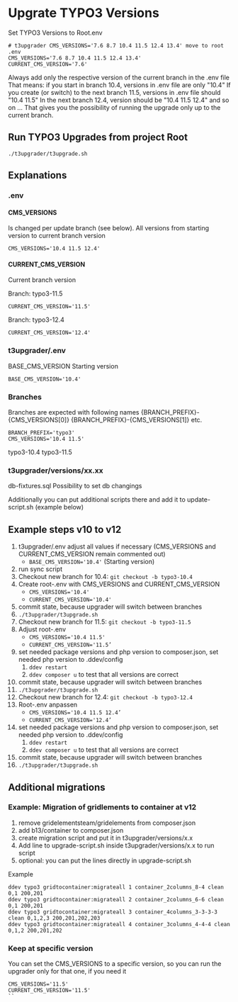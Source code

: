 # Upgrate TYPO3 Versions

Set TYPO3 Versions to Root.env

```
# t3upgrader CMS_VERSIONS='7.6 8.7 10.4 11.5 12.4 13.4' move to root .env
CMS_VERSIONS='7.6 8.7 10.4 11.5 12.4 13.4'
CURRENT_CMS_VERSION='7.6'
```


Always add only the respective version of the current branch in the .env file
That means: if you start in branch 10.4, versions in .env file are only "10.4"
If you create (or switch) to the next branch 11.5, versions in .env file should "10.4 11.5"
In the next branch 12.4, version should be "10.4 11.5 12.4" and so on … That gives you
the possibility of running the upgrade only up to the current branch.

## Run TYPO3 Upgrades from project Root
```
./t3upgrader/t3upgrade.sh
```

## Explanations

### .env

#### CMS_VERSIONS
Is changed per update branch (see below). All versions from starting version to current branch version
```
CMS_VERSIONS='10.4 11.5 12.4'
```

#### CURRENT_CMS_VERSION
Current branch version

Branch: typo3-11.5
```
CURRENT_CMS_VERSION='11.5'
```

Branch: typo3-12.4
```
CURRENT_CMS_VERSION='12.4'
```

### t3upgrader/.env
BASE_CMS_VERSION
Starting version
```
BASE_CMS_VERSION='10.4'
```

### Branches

Branches are expected with following names
{BRANCH_PREFIX}-{CMS_VERSIONS[0]}
{BRANCH_PREFIX}-{CMS_VERSIONS[1]}
etc.
```
BRANCH_PREFIX='typo3'
CMS_VERSIONS='10.4 11.5'
```
typo3-10.4
typo3-11.5


### t3upgrader/versions/xx.xx
db-fixtures.sql
Possibility to set db changings

Additionally you can put additional scripts there and add it to update-script.sh (example below)

## Example steps v10 to v12

1. t3upgrader/.env adjust all values if necessary (CMS_VERSIONS and CURRENT_CMS_VERSION remain commented out)
    * ```BASE_CMS_VERSION='10.4'``` (Starting version)
2. run sync script
3. Checkout new branch for 10.4: ```git checkout -b typo3-10.4```
5. Create root-.env with CMS_VERSIONS and CURRENT_CMS_VERSION
    * ```CMS_VERSIONS='10.4'```
    * ```CURRENT_CMS_VERSION='10.4'```
6. commit state, because upgrader will switch between branches
7. ```./t3upgrader/t3upgrade.sh```
9. Checkout new branch for 11.5: ```git checkout -b typo3-11.5```
10. Adjust root-.env
    * ```CMS_VERSIONS='10.4 11.5'```
    * ```CURRENT_CMS_VERSION='11.5’```
11. set needed package versions and php version to composer.json, set needed php version to .ddev/config
    1. ```ddev restart```
    2. ```ddev composer u``` to test that all versions are correct
12. commit state, because upgrader will switch between branches
13. ```./t3upgrader/t3upgrade.sh```
14. Checkout new branch for 12.4: ```git checkout -b typo3-12.4```
15. Root-.env anpassen
    * ```CMS_VERSIONS='10.4 11.5 12.4’```
    * ```CURRENT_CMS_VERSION='12.4’```
16. set needed package versions and php version to composer.json, set needed php version to .ddev/config
    1. ```ddev restart```
    2. ```ddev composer u``` to test that all versions are correct
17. commit state, because upgrader will switch between branches
18. ```./t3upgrader/t3upgrade.sh```

## Additional migrations

### Example: Migration of gridlements to container at v12

1. remove gridelementsteam/gridelements from composer.json
2. add b13/container to composer.json
3. create migration script and put it in t3upgrader/versions/x.x
4. Add line to upgrade-script.sh inside t3upgrader/versions/x.x to run script
5. optional: you can put the lines directly in upgrade-script.sh

Example
```
ddev typo3 gridtocontainer:migrateall 1 container_2columns_8-4 clean 0,1 200,201
ddev typo3 gridtocontainer:migrateall 2 container_2columns_6-6 clean 0,1 200,201
ddev typo3 gridtocontainer:migrateall 3 container_4columns_3-3-3-3 clean 0,1,2,3 200,201,202,203
ddev typo3 gridtocontainer:migrateall 4 container_3columns_4-4-4 clean 0,1,2 200,201,202
```

### Keep at specific version

You can set the CMS_VERSIONS to a specific version, so you can run the upgrader only for that one, if you need it

```
CMS_VERSIONS='11.5'
CURRENT_CMS_VERSION='11.5'
``
